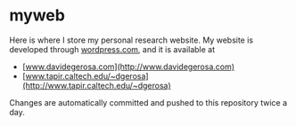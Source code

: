 # myweb

Here is where I store my personal research website.
My website is developed through [wordpress.com](https://wordpress.com), and it is available at 

- [www.davidegerosa.com](http://www.davidegerosa.com)
- [www.tapir.caltech.edu/~dgerosa](http://www.tapir.caltech.edu/~dgerosa) 

Changes are automatically committed and pushed to this repository twice a day.
